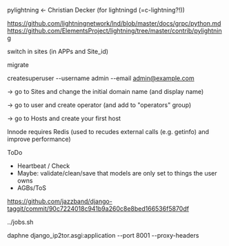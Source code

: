
pylightning <- Christian Decker (for lightningd (=c-lightning?!))

https://github.com/lightningnetwork/lnd/blob/master/docs/grpc/python.md
https://github.com/ElementsProject/lightning/tree/master/contrib/pylightning

switch in sites (in APPs and Site_id)


migrate

createsuperuser --username admin --email admin@example.com

-> go to Sites and change the initial domain name (and display name)

-> go to user and create operator (and add to "operators" group)

-> go to Hosts and create your first host



lnnode requires Redis (used to recudes external calls (e.g. getinfo) and improve performance)


ToDo

- Heartbeat / Check
- Maybe: validate/clean/save that models are only set to things the user owns
- AGBs/ToS



https://github.com/jazzband/django-taggit/commit/90c7224018c941b9a260c8e8bed166536f5870df

../jobs.sh

daphne django_ip2tor.asgi:application --port 8001 --proxy-headers
